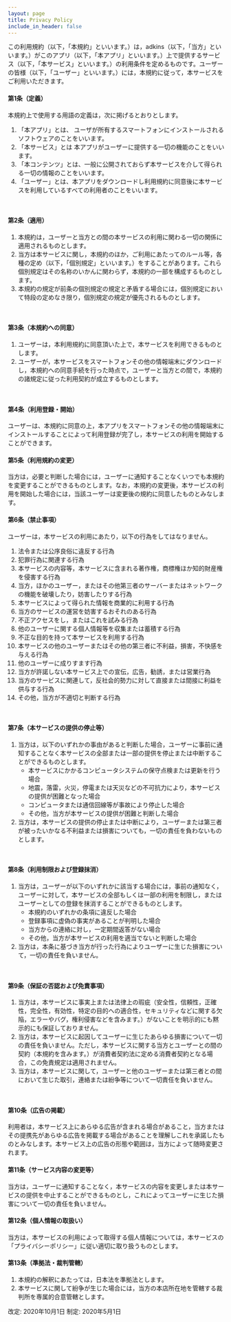 ```yaml
---
layout: page
title: Privacy Policy
include_in_header: false
---
```


この利用規約（以下，「本規約」といいます。）は，adkins（以下，「当方」といいます。）がこのアプリ（以下，「本アプリ」といいます。）上で提供するサービス（以下，「本サービス」といいます。）の利用条件を定めるものです。ユーザーの皆様（以下，「ユーザー」といいます。）には，本規約に従って，本サービスをご利用いただきます。
<br>

#### 第1条（定義）
本規約上で使用する用語の定義は，次に掲げるとおりとします。
1. 「本アプリ」とは、 ユーザが所有するスマートフォンにインストールされるソフトウェアのことをいいます。
2. 「本サービス」とは 本アプリがユーザーに提供する一切の機能のことをいいます。
3. 「本コンテンツ」とは、一般に公開されておらず本サービスを介して得られる一切の情報のことをいいます。
4. 「ユーザー」とは、本アプリをダウンロードし利用規約に同意後に本サービスを利用しているすべての利用者のことをいいます。
<br>

#### 第2条（適用）
1. 本規約は，ユーザーと当方との間の本サービスの利用に関わる一切の関係に適用されるものとします。
2. 当方は本サービスに関し，本規約のほか，ご利用にあたってのルール等，各種の定め（以下，「個別規定」といいます。）をすることがあります。これら個別規定はその名称のいかんに関わらず，本規約の一部を構成するものとします。
3. 本規約の規定が前条の個別規定の規定と矛盾する場合には，個別規定において特段の定めなき限り，個別規定の規定が優先されるものとします。
<br>

#### 第3条（本規約への同意）
1. ユーザーは，本利用規約に同意頂いた上で，本サービスを利用できるものとします。
2. ユーザーが，本サービスをスマートフォンその他の情報端末にダウンロードし，本規約への同意手続を行った時点で，ユーザーと当方との間で，本規約の諸規定に従った利用契約が成立するものとします。
<br>

#### 第4条（利用登録・開始）
ユーザーは、本規約に同意の上，本アプリをスマートフォンその他の情報端末にインストールすることによって利用登録が完了し，本サービスの利用を開始することができます。
<br>

#### 第5条（利用規約の変更）
当方は，必要と判断した場合には，ユーザーに通知することなくいつでも本規約を変更することができるものとします。なお，本規約の変更後，本サービスの利用を開始した場合には，当該ユーザーは変更後の規約に同意したものとみなします。
<br>

#### 第6条（禁止事項）
ユーザーは，本サービスの利用にあたり，以下の行為をしてはなりません。

1. 法令または公序良俗に違反する行為
2. 犯罪行為に関連する行為
3. 本サービスの内容等，本サービスに含まれる著作権，商標権ほか知的財産権を侵害する行為
4. 当方，ほかのユーザー，またはその他第三者のサーバーまたはネットワークの機能を破壊したり，妨害したりする行為
5. 本サービスによって得られた情報を商業的に利用する行為
6. 当方のサービスの運営を妨害するおそれのある行為
7. 不正アクセスをし，またはこれを試みる行為
8. 他のユーザーに関する個人情報等を収集または蓄積する行為
9. 不正な目的を持って本サービスを利用する行為
10. 本サービスの他のユーザーまたはその他の第三者に不利益，損害，不快感を与える行為
11. 他のユーザーに成りすます行為
12. 当方が許諾しない本サービス上での宣伝，広告，勧誘，または営業行為
13. 当方のサービスに関連して，反社会的勢力に対して直接または間接に利益を供与する行為
14. その他，当方が不適切と判断する行為
<br>

#### 第7条（本サービスの提供の停止等）
1. 当方は，以下のいずれかの事由があると判断した場合，ユーザーに事前に通知することなく本サービスの全部または一部の提供を停止または中断することができるものとします。
   - 本サービスにかかるコンピュータシステムの保守点検または更新を行う場合
   - 地震，落雷，火災，停電または天災などの不可抗力により，本サービスの提供が困難となった場合
   - コンピュータまたは通信回線等が事故により停止した場合
   - その他，当方が本サービスの提供が困難と判断した場合
2. 当方は，本サービスの提供の停止または中断により，ユーザーまたは第三者が被ったいかなる不利益または損害についても，一切の責任を負わないものとします。
<br>

#### 第8条（利用制限および登録抹消）
1. 当方は，ユーザーが以下のいずれかに該当する場合には，事前の通知なく，ユーザーに対して，本サービスの全部もしくは一部の利用を制限し，またはユーザーとしての登録を抹消することができるものとします。
   - 本規約のいずれかの条項に違反した場合
   - 登録事項に虚偽の事実があることが判明した場合
   - 当方からの連絡に対し，一定期間返答がない場合
   - その他，当方が本サービスの利用を適当でないと判断した場合
2. 当方は，本条に基づき当方が行った行為によりユーザーに生じた損害について，一切の責任を負いません。
<br>

#### 第9条（保証の否認および免責事項）
1. 当方は，本サービスに事実上または法律上の瑕疵（安全性，信頼性，正確性，完全性，有効性，特定の目的への適合性，セキュリティなどに関する欠陥，エラーやバグ，権利侵害などを含みます。）がないことを明示的にも黙示的にも保証しておりません。
2. 当方は，本サービスに起因してユーザーに生じたあらゆる損害について一切の責任を負いません。ただし，本サービスに関する当方とユーザーとの間の契約（本規約を含みます。）が消費者契約法に定める消費者契約となる場合，この免責規定は適用されません。
3. 当方は，本サービスに関して，ユーザーと他のユーザーまたは第三者との間において生じた取引，連絡または紛争等について一切責任を負いません。
<br>

#### 第10条（広告の掲載）
利用者は，本サービス上にあらゆる広告が含まれる場合があること，当方またはその提携先があらゆる広告を掲載する場合があることを理解しこれを承諾したものとみなします。本サービス上の広告の形態や範囲は，当方によって随時変更されます。
<br>

#### 第11条（サービス内容の変更等）
当方は，ユーザーに通知することなく，本サービスの内容を変更しまたは本サービスの提供を中止することができるものとし，これによってユーザーに生じた損害について一切の責任を負いません。
<br>

#### 第12条（個人情報の取扱い）
当方は，本サービスの利用によって取得する個人情報については，本サービスの「プライバシーポリシー」に従い適切に取り扱うものとします。
<br>

#### 第13条（準拠法・裁判管轄）
1. 本規約の解釈にあたっては，日本法を準拠法とします。
2. 本サービスに関して紛争が生じた場合には，当方の本店所在地を管轄する裁判所を専属的合意管轄とします。

改定: 2020年10月1日
制定: 2020年5月1日
